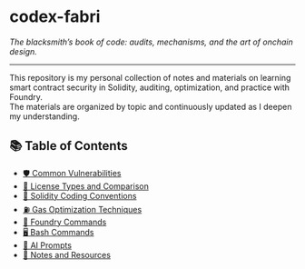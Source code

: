 # codex-fabri
*The blacksmith’s book of code: audits, mechanisms, and the art of onchain design.*

---

This repository is my personal collection of notes and materials on learning smart contract security in Solidity, auditing, optimization, and practice with Foundry.  
The materials are organized by topic and continuously updated as I deepen my understanding.

## 📚 Table of Contents

- [🛡️ Common Vulnerabilities](typical-security-vulnerabilities.md)
- [📜 License Types and Comparison](license-guide.md)
- [🧱 Solidity Coding Conventions](solidity-coding-conventions.md)
- [⛽ Gas Optimization Techniques](gas-optimization-features.md)
- [🧪 Foundry Commands](foundry-commands.md)
- [🖥️ Bash Commands](bash-commands.md)
- [🤖 AI Prompts](nice-ai-prompts.md)
- [📌 Notes and Resources](notes-resources.md)
